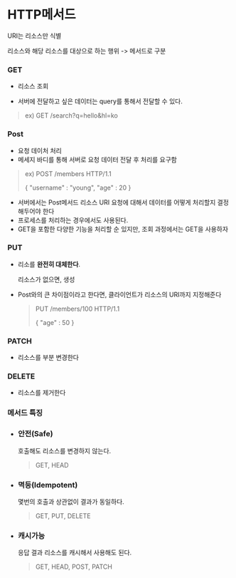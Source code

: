 # HTTP메서드

URI는 리소스만 식별

리소스와 해당 리소스를 대상으로 하는 행위 -> 메서드로 구분



### GET

- 리소스 조회

- 서버에 전달하고 싶은 데이터는 query를 통해서 전달할 수 있다.

> ex) GET /search?q=hello&hl=ko



### Post

- 요청 데이처 처리
- 메세지 바디를 통해 서버로 요청 데이터 전달 후 처리를 요구함

>ex) POST /members HTTP/1.1
>
>{
>	"username" : "young",
>	"age" : 20
>}

- 서버에서는 Post메서드 리소스 URI 요청에 대해서 데이터를 어떻게 처리할지 결정해두어야 한다
- 프로세스를 처리하는 경우에서도 사용된다.
- GET을 포함한 다양한 기능을 처리할 순 있지만, 조회 과정에서는 GET을 사용하자



### PUT

- 리소를 **완전히 대체한다**.

  리소스가 없으면, 생성

- Post와의 큰 차이점이라고 한다면, 클라이언트가 리소스의 URI까지 지정해준다

  >PUT /members/100 HTTP/1.1
  >
  >{
  >	"age" : 50
  >}

### PATCH

- 리소스를 부분 변경한다

### DELETE

- 리소스를 제거한다



### 메서드 특징

- ### 안전(Safe)

  호출해도 리소스를 변경하지 않는다.

  > GET, HEAD

- ### 멱등(Idempotent)

  몇번의 호출과 상관없이 결과가 동일하다. 

  > GET, PUT, DELETE

- ### 캐시가능

  응답 결과 리소스를 캐시해서 사용해도 된다.

  > GET, HEAD, POST, PATCH